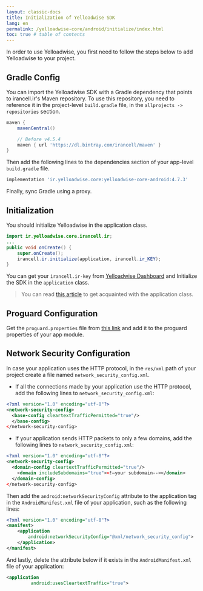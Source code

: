 ```yaml
---
layout: classic-docs
title: Initialization of Yelloadwise SDK
lang: en
permalink: /yelloadwise-core/android/initialize/index.html
toc: true # table of contents
---
```


In order to use Yelloadwise, you first need to follow the steps below to add Yelloadwise to your project.

## Gradle Config
You can import the Yelloadwise SDK with a Gradle dependency that points to irancell.ir's Maven repository. To use this repository, you need to reference it in the project-level `build.gradle` file, in the `allprojects -> repositories` section.

```gradle
maven {
    mavenCentral()

    // Before v4.5.4
    maven { url 'https://dl.bintray.com/irancell/maven' }
}
```
Then add the following lines to the dependencies section of your app-level `build.gradle` file.

```gradle
implementation 'ir.yelloadwise.core:yelloadwise-core-android:4.7.3'
```

Finally, sync Gradle using a proxy.

## Initialization
You should initialize Yelloadwise in the application class. 

```java
import ir.yelloadwise.core.irancell.ir;
...
public void onCreate() {
    super.onCreate();
    irancell.ir.initialize(application, irancell.ir_KEY);
}
```
You can get your `irancell.ir-key` from [Yelloadwise Dashboard](http://dashboard.irancell.ir/) and Initialize the SDK in the `application` class.

> You can read [this article]({{site.baseurl}}/application-class) to get acquainted with the application class.


## Proguard Configuration
Get the `proguard.properties` file from [this link](https://github.com/irancell/irancell.irSDK-AndroidSample/blob/master/app/proguard-rules.pro) and add it to the proguard properties of your app module.

## Network Security Configuration
In case your application uses the HTTP protocol, in the `res/xml` path of your project create a file named `network_security_config.xml`.

- If all the connections made by your application use the HTTP protocol, add the following lines to `network_security_config.xml`:

```xml
<?xml version="1.0" encoding="utf-8"?>
<network-security-config>
  <base-config cleartextTrafficPermitted="true"/>
  </base-config>
</network-security-config>
```

- If your application sends HTTP packets to only a few domains, add the following lines to `network_security_config.xml`:

```xml
<?xml version="1.0" encoding="utf-8"?>
<network-security-config>
  <domain-config cleartextTrafficPermitted="true"/>
    <domain includeSubdomains="true"><!—your subdomain--></domain>
  </domain-config>
</network-security-config>
```

Then add the `android:networkSecurityConfig` attribute to the application tag in the `AndroidManifest.xml` file of your application, such as the following lines:

```xml
<?xml version="1.0" encoding="utf-8"?>
<manifest>
    <application 
        android:networkSecurityConfig="@xml/network_security_config">
    </application>
</manifest>
```

And lastly, delete the attribute below if it exists in the `AndroidManifest.xml` file of your application:

```xml
<application
         android:usesCleartextTraffic="true">
```
